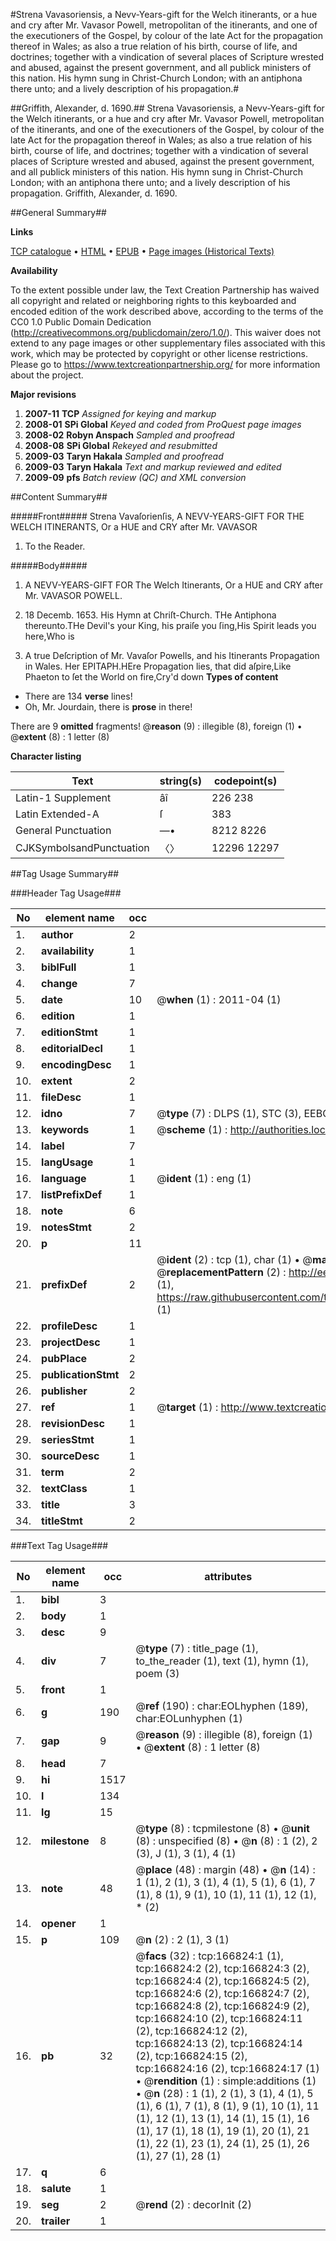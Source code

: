 #Strena Vavasoriensis, a Nevv-Years-gift for the Welch itinerants, or a hue and cry after Mr. Vavasor Powell, metropolitan of the itinerants, and one of the executioners of the Gospel, by colour of the late Act for the propagation thereof in Wales; as also a true relation of his birth, course of life, and doctrines; together with a vindication of several places of Scripture wrested and abused, against the present government, and all publick ministers of this nation. His hymn sung in Christ-Church London; with an antiphona there unto; and a lively description of his propagation.#

##Griffith, Alexander, d. 1690.##
Strena Vavasoriensis, a Nevv-Years-gift for the Welch itinerants, or a hue and cry after Mr. Vavasor Powell, metropolitan of the itinerants, and one of the executioners of the Gospel, by colour of the late Act for the propagation thereof in Wales; as also a true relation of his birth, course of life, and doctrines; together with a vindication of several places of Scripture wrested and abused, against the present government, and all publick ministers of this nation. His hymn sung in Christ-Church London; with an antiphona there unto; and a lively description of his propagation.
Griffith, Alexander, d. 1690.

##General Summary##

**Links**

[TCP catalogue](http://www.ota.ox.ac.uk/tcp/)  • 
[HTML](http://tei.it.ox.ac.uk/tcp/Texts-HTML/free/A85/A85696.html)  • 
[EPUB](http://tei.it.ox.ac.uk/tcp/Texts-EPUB/free/A85/A85696.epub) • 
[Page images (Historical Texts)](https://historicaltexts.jisc.ac.uk/eebo-99860743e)

**Availability**

To the extent possible under law, the Text Creation Partnership has waived all copyright and related or neighboring rights to this keyboarded and encoded edition of the work described above, according to the terms of the CC0 1.0 Public Domain Dedication (http://creativecommons.org/publicdomain/zero/1.0/). This waiver does not extend to any page images or other supplementary files associated with this work, which may be protected by copyright or other license restrictions. Please go to https://www.textcreationpartnership.org/ for more information about the project.

**Major revisions**

1. __2007-11__ __TCP__ *Assigned for keying and markup*
1. __2008-01__ __SPi Global__ *Keyed and coded from ProQuest page images*
1. __2008-02__ __Robyn Anspach__ *Sampled and proofread*
1. __2008-08__ __SPi Global__ *Rekeyed and resubmitted*
1. __2009-03__ __Taryn Hakala__ *Sampled and proofread*
1. __2009-03__ __Taryn Hakala__ *Text and markup reviewed and edited*
1. __2009-09__ __pfs__ *Batch review (QC) and XML conversion*

##Content Summary##

#####Front#####
Strena Vavaſorienſis, A NEVV-YEARS-GIFT FOR THE WELCH ITINERANTS, Or a HUE and CRY after Mr. VAVASOR
1. To the Reader.

#####Body#####

1. A NEVV-YEARS-GIFT FOR The Welch Itinerants, Or a HUE and CRY after Mr. VAVASOR POWELL.

1. 18 Decemb. 1653. His Hymn at Chriſt-Church.
THe Antiphona thereunto.THe Devil's your King, his praiſe you ſing,His Spirit leads you here,Who is 
1. A true Deſcription of Mr. Vavaſor Powells, and his Itinerants Propagation in Wales.
Her EPITAPH.HEre Propagation lies, that did aſpire,Like Phaeton to ſet the World on fire,Cry'd down 
**Types of content**

  * There are 134 **verse** lines!
  * Oh, Mr. Jourdain, there is **prose** in there!

There are 9 **omitted** fragments! 
 @__reason__ (9) : illegible (8), foreign (1)  •  @__extent__ (8) : 1 letter (8)

**Character listing**


|Text|string(s)|codepoint(s)|
|---|---|---|
|Latin-1 Supplement|âî|226 238|
|Latin Extended-A|ſ|383|
|General Punctuation|—•|8212 8226|
|CJKSymbolsandPunctuation|〈〉|12296 12297|

##Tag Usage Summary##

###Header Tag Usage###

|No|element name|occ|attributes|
|---|---|---|---|
|1.|__author__|2||
|2.|__availability__|1||
|3.|__biblFull__|1||
|4.|__change__|7||
|5.|__date__|10| @__when__ (1) : 2011-04 (1)|
|6.|__edition__|1||
|7.|__editionStmt__|1||
|8.|__editorialDecl__|1||
|9.|__encodingDesc__|1||
|10.|__extent__|2||
|11.|__fileDesc__|1||
|12.|__idno__|7| @__type__ (7) : DLPS (1), STC (3), EEBO-CITATION (1), PROQUEST (1), VID (1)|
|13.|__keywords__|1| @__scheme__ (1) : http://authorities.loc.gov/ (1)|
|14.|__label__|7||
|15.|__langUsage__|1||
|16.|__language__|1| @__ident__ (1) : eng (1)|
|17.|__listPrefixDef__|1||
|18.|__note__|6||
|19.|__notesStmt__|2||
|20.|__p__|11||
|21.|__prefixDef__|2| @__ident__ (2) : tcp (1), char (1)  •  @__matchPattern__ (2) : ([0-9\-]+):([0-9IVX]+) (1), (.+) (1)  •  @__replacementPattern__ (2) : http://eebo.chadwyck.com/downloadtiff?vid=$1&page=$2 (1), https://raw.githubusercontent.com/textcreationpartnership/Texts/master/tcpchars.xml#$1 (1)|
|22.|__profileDesc__|1||
|23.|__projectDesc__|1||
|24.|__pubPlace__|2||
|25.|__publicationStmt__|2||
|26.|__publisher__|2||
|27.|__ref__|1| @__target__ (1) : http://www.textcreationpartnership.org/docs/. (1)|
|28.|__revisionDesc__|1||
|29.|__seriesStmt__|1||
|30.|__sourceDesc__|1||
|31.|__term__|2||
|32.|__textClass__|1||
|33.|__title__|3||
|34.|__titleStmt__|2||


###Text Tag Usage###

|No|element name|occ|attributes|
|---|---|---|---|
|1.|__bibl__|3||
|2.|__body__|1||
|3.|__desc__|9||
|4.|__div__|7| @__type__ (7) : title_page (1), to_the_reader (1), text (1), hymn (1), poem (3)|
|5.|__front__|1||
|6.|__g__|190| @__ref__ (190) : char:EOLhyphen (189), char:EOLunhyphen (1)|
|7.|__gap__|9| @__reason__ (9) : illegible (8), foreign (1)  •  @__extent__ (8) : 1 letter (8)|
|8.|__head__|7||
|9.|__hi__|1517||
|10.|__l__|134||
|11.|__lg__|15||
|12.|__milestone__|8| @__type__ (8) : tcpmilestone (8)  •  @__unit__ (8) : unspecified (8)  •  @__n__ (8) : 1 (2), 2 (3), J (1), 3 (1), 4 (1)|
|13.|__note__|48| @__place__ (48) : margin (48)  •  @__n__ (14) : 1 (1), 2 (1), 3 (1), 4 (1), 5 (1), 6 (1), 7 (1), 8 (1), 9 (1), 10 (1), 11 (1), 12 (1), * (2)|
|14.|__opener__|1||
|15.|__p__|109| @__n__ (2) : 2 (1), 3 (1)|
|16.|__pb__|32| @__facs__ (32) : tcp:166824:1 (1), tcp:166824:2 (2), tcp:166824:3 (2), tcp:166824:4 (2), tcp:166824:5 (2), tcp:166824:6 (2), tcp:166824:7 (2), tcp:166824:8 (2), tcp:166824:9 (2), tcp:166824:10 (2), tcp:166824:11 (2), tcp:166824:12 (2), tcp:166824:13 (2), tcp:166824:14 (2), tcp:166824:15 (2), tcp:166824:16 (2), tcp:166824:17 (1)  •  @__rendition__ (1) : simple:additions (1)  •  @__n__ (28) : 1 (1), 2 (1), 3 (1), 4 (1), 5 (1), 6 (1), 7 (1), 8 (1), 9 (1), 10 (1), 11 (1), 12 (1), 13 (1), 14 (1), 15 (1), 16 (1), 17 (1), 18 (1), 19 (1), 20 (1), 21 (1), 22 (1), 23 (1), 24 (1), 25 (1), 26 (1), 27 (1), 28 (1)|
|17.|__q__|6||
|18.|__salute__|1||
|19.|__seg__|2| @__rend__ (2) : decorInit (2)|
|20.|__trailer__|1||

